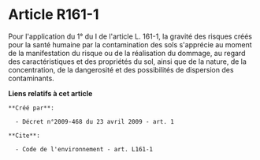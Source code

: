 # Article R161-1

Pour l'application du 1° du I de l'article L. 161-1, la gravité des risques créés pour la santé humaine par la contamination
des sols s'apprécie au moment de la manifestation du risque ou de la réalisation du dommage, au regard des caractéristiques
et des propriétés du sol, ainsi que de la nature, de la concentration, de la dangerosité et des possibilités de dispersion
des contaminants.

**Liens relatifs à cet article**

	**Créé par**:

	  - Décret n°2009-468 du 23 avril 2009 - art. 1

	**Cite**:

	  - Code de l'environnement - art. L161-1
